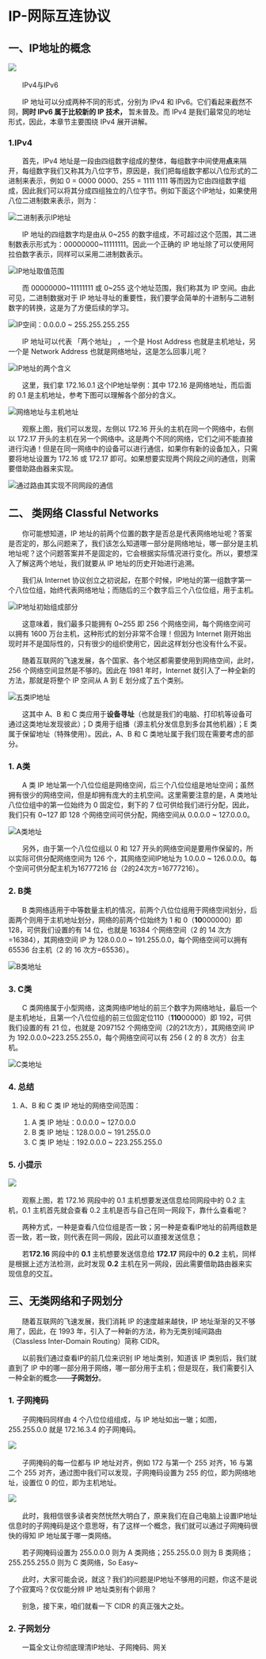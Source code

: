 # IP-网际互连协议

## **一、IP地址的概念**

​![](assets/net-img-2fec2292ec8cd18e4cf2240f998e2bf8-20230808100134-itd15xm.png)​

　　IPv4与IPv6

　　IP 地址可以分成两种不同的形式，分别为 IPv4 和 IPv6。它们看起来截然不同，**同时 IPv6 属于比较新的 IP 技术，** 暂未普及。而 IPv4 是我们最常见的地址形式，因此，本章节主要围绕 IPv4 展开讲解。

### 1.IPv4

　　首先，IPv4 地址是一段由四组数字组成的整体，每组数字中间使用**点**来隔开，每组数字我们又称其为八位字节，原因是，我们把每组数字都以八位形式的二进制来表示，例如 0 = 0000 0000、255 = 1111 1111 等而因为它由四组数字组成，因此我们可以将其分成四组独立的八位字节。例如下面这个IP地址，如果使用八位二进制数来表示，则为：

​![](assets/net-img-4b2b6287b380a1e450c73b941ede33d6-20230808100134-np0sm10.gif "二进制表示IP地址")​

　　IP 地址的四组数字均是由从 0~255 的数字组成，不可超过这个范围，其二进制数表示形式为：00000000~11111111。因此一个正确的 IP 地址除了可以使用阿拉伯数字表示，同样可以采用二进制数表示。

​![](assets/net-img-4f437d5fac69304d157dd77a16baa3ee-20230808100134-4jwe790.png "IP地址取值范围")​

　　而 00000000~11111111 或 0~255 这个地址范围，我们称其为 IP 空间。由此可见，二进制数据对于 IP 地址寻址的重要性，我们要学会简单的十进制与二进制数字的转换，这是为了方便后续的学习。

​![](assets/net-img-b9519acfae2f658340ed624d5de0402d-20230808100134-lt9kfka.gif "IP空间：0.0.0.0 ~ 255.255.255.255")​

　　IP 地址可以代表 「两个地址」 ，一个是 Host Address 也就是主机地址，另一个是 Network Address 也就是网络地址，这是怎么回事儿呢？

​![](assets/net-img-af078176b9b59b494189cf95fee0e5ee-20230808100134-thewfmr.png "IP地址的两个含义")​

　　这里，我们拿 172.16.0.1 这个IP地址举例：其中 172.16 是网络地址，而后面的 0.1 是主机地址，参考下图可以理解各个部分的含义。

​![](assets/net-img-e004d6618ab98556cd00f54a1e0213b2-20230808100134-um1cxfc.gif "网络地址与主机地址")​

　　观察上图，我们可以发现，左侧以 172.16 开头的主机在同一个网络中，右侧以 172.17 开头的主机在另一个网络中。这是两个不同的网络，它们之间不能直接进行沟通！但是在同一网络中的设备可以进行通信，如果你有新的设备加入，只需要将地址设置为 172.16 或 172.17 即可。如果想要实现两个网段之间的通信，则需要借助路由器来实现。

​![](assets/net-img-46e988fbf869e642c8ea937aa626bd13-20230808100134-rq0k4v6.gif "通过路由其实现不同网段的通信")​

## 二、 类网络 Classful Networks

　　你可能想知道，IP 地址的前两个位置的数字是否总是代表网络地址呢？答案是否定的，那么问题来了，我们该怎么知道哪一部分是网络地址，哪一部分是主机地址呢？这个问题答案并不是固定的，它会根据实际情况进行变化。所以，要想深入了解这两个地址，我们就要从 IP 地址的历史开始进行追溯。

　　我们从 Internet 协议创立之初说起，在那个时候，IP地址的第一组数字第一个八位位组，始终代表网络地址；而随后的三个数字后三个八位位组，用于主机。

​![](assets/net-img-477402406e1643ef6a833d5eef26ae47-20230808100134-98e9ul4.gif "IP地址初始组成部分")​

　　这意味着，我们最多只能拥有 0~255 即 256 个网络空间，每个网络空间可以拥有 1600 万台主机，这种形式的划分非常不合理！但因为 Internet 刚开始出现时并不是国际性的，只有很少的组织使用它，因此这样划分也没有什么不妥。

　　随着互联网的飞速发展，各个国家、各个地区都需要使用到网络空间，此时，256 个网络空间显然是不够的。因此在 1981 年时，Internet 就引入了一种全新的方法，那就是将整个 IP 空间从 A 到 E 划分成了五个类别。

​![五类IP地址](assets/net-img-7a3a535545f4388854c012f0fca9dc2d-20230808100134-lb77dff.png "五类IP地址")​

　　这其中 A、B 和 C 类应用于**设备寻址**（也就是我们的电脑、打印机等设备可通过这类地址发现彼此）；D 类用于组播（源主机分发信息到多台其他机器）；E 类属于保留地址（特殊使用）。因此，A、B 和 C 类地址属于我们现在需要考虑的部分。

### 1. A类

　　A 类 IP 地址第一个八位位组是网络空间，后三个八位位组是地址空间；虽然拥有很少的网络空间，但是却拥有庞大的主机空间。这里需要注意的是，A 类地址八位位组中的第一位始终为 0 固定位，剩下的 7 位可供给我们进行分配，因此，我们只有 0~127 即 128 个网络空间可供分配，网络空间从 0.0.0.0 ~ 127.0.0.0。

​![](assets/net-img-1ce750e673d9668fb247f8bcb0e7e882-20230808100134-4nrak9z.png "A类地址")​

　　另外，由于第一个八位位组以 0 和 127 开头的网络空间是要用作保留的，所以实际可供分配网络空间为 126 个，其网络空间IP地址为 1.0.0.0 ~ 126.0.0.0。每个空间可供分配主机为16777216 台（2的24次方=16777216）。

### 2. B类

　　B 类网络适用于中等数量主机的情况，前两个八位位组用于网络空间划分，后面两个则用于主机地址划分，网络的前两个位始终为 1 和 0（**10**000000）即 128，可供我们设置的有 14 位，也就是 16384 个网络空间（2 的 14 次方=16384），其网络空间 IP 为 128.0.0.0 ~ 191.255.0.0，每个网络空间可以拥有 65536 台主机（2 的 16 次方=65536）。

​![](assets/net-img-14fb367b6a6e896382378d21bc1f7c4a-20230808100134-mbedx8s.png "B类地址")​

### 3. C类

　　C 类网络属于小型网络，这类网络IP地址的前三个数字为网络地址，最后一个是主机地址，且第一个八位位组的前三位固定位110（**110**00000）即 192，可供我们设置的有 21 位，也就是 2097152 个网络空间（2的21次方），其网络空间 IP 为 192.0.0.0~223.255.255.0，每个网络空间可以有 256 ( 2 的 8 次方）台主机。

​![](assets/net-img-9d9f4addd7929ac3b1419aa78ec9a2f9-20230808100134-fwk5hbw.jpg "C类地址")​

### 4. 总结

1. A、B 和 C 类 IP 地址的网络空间范围：

    1. A 类 IP 地址：0.0.0.0 ~ 127.0.0.0
    2. B 类 IP 地址：128.0.0.0 ~ 191.255.0.0
    3. C 类 IP 地址：192.0.0.0 ~ 223.255.255.0

### 5. 小提示

​![](assets/net-img-e264fe0f9e79bf70592f312e0fc83173-20230808100134-z40tumj.png)​

　　观察上图，若 172.16 网段中的 0.1 主机想要发送信息给同网段中的 0.2 主机，0.1 主机首先就会查看 0.2 主机是否与自己在同一网段下，靠什么查看呢？

　　两种方式，一种是查看八位位组是否一致；另一种是查看IP地址的前两组数是否一致，若一致，则代表在同一网段，因此可以直接发送信息；

　　若**172.16** 网段中的 **0.1** 主机想要发送信息给 **172.17** 网段中的 **0.2** 主机，同样是根据上述方法检测，此时发现 **0.2** 主机在另一网段，因此需要借助路由器来实现信息的交互。

## 三、无类网络和子网划分

　　随着互联网的飞速发展，我们消耗 IP 的速度越来越快，IP 地址渐渐的又不够用了，因此，在 1993 年，引入了一种新的方法，称为无类别域间路由（Classless Inter-Domain Routing）简称 CIDR。

　　以前我们通过查看IP的前几位来识别 IP 地址类别，知道该 IP 类别后，我们就直到了 IP 中的哪一部分用于网络，哪一部分用于主机；但是现在，我们需要引入一种全新的概念——**子网划分**。

### 1. 子网掩码

　　子网掩码同样由 4 个八位位组组成，与 IP 地址如出一辙；如图，255.255.0.0 就是 172.16.3.4 的子网掩码。

​![](assets/net-img-a9bdee1d5039d48b297d4378bc830d35-20230808100134-m1fjg68.gif)​

　　子网掩码的每一位都与 IP 地址对齐，例如 172 与第一个 255 对齐，16 与第二个 255 对齐，通过图中我们可以发现，子网掩码设置为 255 的位，即为网络地址，设置位 0 的位，即为主机地址。

​![](assets/net-img-4cef6d991277cfdd8b487b3f6c07a8e0-20230808100134-0gi5ku5.png)​

　　此时，我相信很多读者突然恍然大明白了，原来我们在自己电脑上设置IP地址信息时的子网掩码是这个意思呀，有了这样一个概念，我们就可以通过子网掩码很快的得知 IP 地址属于哪一类网络。

　　若子网掩码设置为 255.0.0.0 则为 A 类网络；255.255.0.0 则为 B 类网络；255.255.255.0 则为 C 类网络，So Easy~

　　此时，大家可能会说，就这？我们的问题是IP地址不够用的问题，你这不是说了个寂寞吗？仅仅能分辨 IP 地址类别有个卵用？

　　别急，接下来，咱们就看一下 CIDR 的真正强大之处。

### 2. 子网划分

　　一篇全文让你彻底理清IP地址、子网掩码、网关

　　‍
